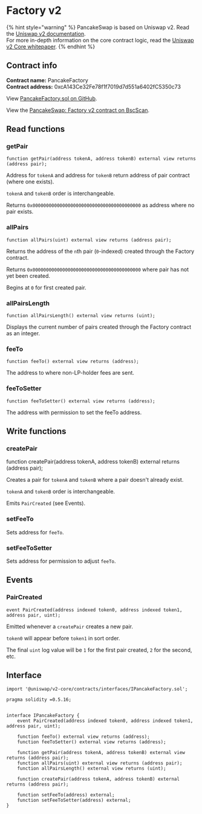 # Factory v2

{% hint style="warning" %}
PancakeSwap is based on Uniswap v2. Read the [Uniswap v2 documentation](https://uniswap.org/docs/v2/).  
For more in-depth information on the core contract logic, read the [Uniswap v2 Core whitepaper](https://uniswap.org/whitepaper.pdf).
{% endhint %}

## Contract info

**Contract name:** PancakeFactory  
**Contract address:** 0xcA143Ce32Fe78f1f7019d7d551a6402fC5350c73

View [PancakeFactory.sol on GitHub](https://github.com/pancakeswap/pancake-swap-core/blob/master/contracts/PancakeFactory.sol).

View the [PancakeSwap: Factory v2 contract on BscScan](https://bscscan.com/address/0xca143ce32fe78f1f7019d7d551a6402fc5350c73).

## Read functions

### getPair

`function getPair(address tokenA, address tokenB) external view returns (address pair);`

Address for `tokenA` and address for `tokenB` return address of pair contract \(where one exists\).

`tokenA` and `tokenB` order is interchangeable.

Returns  `0x0000000000000000000000000000000000000000` as address where no pair exists.

### allPairs

`function allPairs(uint) external view returns (address pair);`

Returns the address of the `n`th pair \(`0`-indexed\) created through the Factory contract.

Returns  `0x0000000000000000000000000000000000000000` where pair has not yet been created.

Begins at `0` for first created pair.

### allPairsLength

`function allPairsLength() external view returns (uint);`

Displays the current number of pairs created through the Factory contract as an integer.

### feeTo

`function feeTo() external view returns (address);`

The address to where non-LP-holder fees are sent.

### feeToSetter

`function feeToSetter() external view returns (address);`

The address with permission to set the feeTo address.

## Write functions

### createPair

function createPair\(address tokenA, address tokenB\) external returns \(address pair\);

Creates a pair for `tokenA` and `tokenB` where a pair doesn't already exist.

`tokenA` and `tokenB` order is interchangeable.

Emits `PairCreated` \(see Events\).

### setFeeTo

Sets address for `feeTo`.

### setFeeToSetter

Sets address for permission to adjust `feeTo`.

## Events

### PairCreated

`event PairCreated(address indexed token0, address indexed token1, address pair, uint);`

Emitted whenever a `createPair` creates a new pair.

`token0` will appear before `token1` in sort order.

 The final `uint` log value will be `1` for the first pair created, `2` for the second, etc.

## Interface

```text
import '@uniswap/v2-core/contracts/interfaces/IPancakeFactory.sol';
```

```text
pragma solidity =0.5.16;


interface IPancakeFactory {
    event PairCreated(address indexed token0, address indexed token1, address pair, uint);

    function feeTo() external view returns (address);
    function feeToSetter() external view returns (address);

    function getPair(address tokenA, address tokenB) external view returns (address pair);
    function allPairs(uint) external view returns (address pair);
    function allPairsLength() external view returns (uint);

    function createPair(address tokenA, address tokenB) external returns (address pair);

    function setFeeTo(address) external;
    function setFeeToSetter(address) external;
}
```
